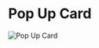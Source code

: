 # Pop Up Card
![Pop Up Card](https://media2.giphy.com/media/VF5ba0tlHG7UM8nD7S/giphy.gif?cid=790b761155c2af212e092a765ee84c28887fa0bffdd73c1a&rid=giphy.gif)
